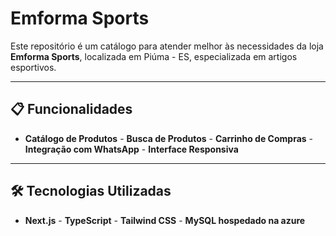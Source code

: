# Emforma Sports
Este repositório é um catálogo para atender melhor às necessidades da loja **Emforma Sports**, localizada em Piúma - ES, especializada em artigos esportivos.

---
## 📋 Funcionalidades
- **Catálogo de Produtos** - **Busca de Produtos** - **Carrinho de Compras** - **Integração com WhatsApp** - **Interface Responsiva** 
---
## 🛠️ Tecnologias Utilizadas
- **Next.js** - **TypeScript** - **Tailwind CSS** - **MySQL hospedado na azure**